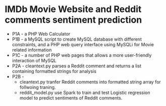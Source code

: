 # IMDb Movie Website and Reddit comments sentiment prediction
* P1A - a PHP Web Calculator
* P1B - a MySQL script to create MySQL database with different constraints, and a PHP web query interface using MySQLi for Movie related information
* P1C - a number of PHP web pages that allows a more user-friendly interaction of MySQL
* P2A -  cleantext.py parses a Reddit comment and returns a list containing formatted strings for analysis
* P2B - 
   * cleantext.py tranfer Reddit comments into formatted string array for follwoing traning.
   * reddit_model.py use Spark to train and test Logistic regression model to predict sentiments of Reddit comments. 
  
